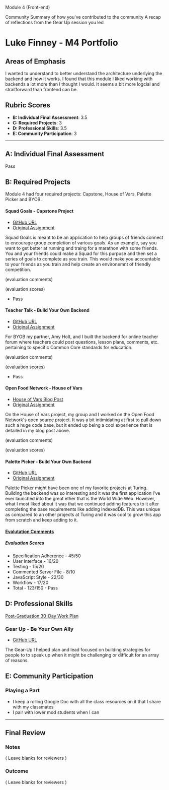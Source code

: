 Module 4 (Front-end)

Community
Summary of how you've contributed to the community
A recap of reflections from the Gear Up session you led

# Luke Finney - M4 Portfolio

## Areas of Emphasis

I wanted to understand to better understand the architecture underlying the backend and how it works. I found that this module I liked working with backends a lot more than I thought I would. It seems a bit more logcial and straitforward than frontend can be.

## Rubric Scores

* **B: Individual Final Assessment**: 3.5
* **C: Required Projects**: 3
* **D: Professional Skills**: 3.5
* **E: Community Participation**: 3

-----------------------

## A: Individual Final Assessment

Pass


## B: Required Projects

Module 4 had four required projects: Capstone, House of Vars, Palette Picker and BYOB.

#### Squad Goals - Capstone Project

* [GitHub URL](https://github.com/lfinney/squad-goals/)
* [Original Assignment](http://frontend.turing.io/projects/capstone.html)

Squad Goals is meant to be an application to help groups of friends connect to encourage group completion of various goals. As an example, say you want to get better at running and traing for a marathon with some friends. You and your friends could make a Squad for this purpose and then set a series of goals to complete as you train. This would make you accountable to your friends as you train and help create an environemnt of friendly competition.

(evaluation comments)

(evaluation scores)
- Pass

#### Teacher Talk - Build Your Own Backend

* [GitHub URL](https://github.com/lfinney/build-your-own-backend)
* [Original Assignment](http://frontend.turing.io/projects/build-your-own-backend.html)

For BYOB my partner, Amy Holt, and I built the backend for online teacher forum where teachers could post questions, lesson plans, comments, etc. pertaining to specific Common Core standards for education.

(evaluation comments)

(evaluation scores)
- Pass

#### Open Food Network - House of Vars

* [House of Vars Blog Post](https://medium.com/@lucas.w.finney/adventures-in-open-source-dbca350527c2)
* [Original Assignment](http://frontend.turing.io/projects/house-of-vars.html)

On the House of Vars project, my group and I worked on the Open Food Network's open source project. It was a bit intimidating at first to pull down such a huge code base, but it ended up being a cool experience that is detailed in my blog post above.

(evaluation comments)

(evaluation scores)

#### Palette Picker - Build Your Own Backend

* [GitHub URL](https://github.com/lfinney/palette-picker)
* [Original Assignment](http://frontend.turing.io/projects/palette-picker.html)

Palette Picker might have been one of my favorite projects at Turing. Building the backend was so interesting and it was the first application I've ever launched into the great ether that is the World Wide Web. However, what I most liked about it was that we continued adding features to it after completing the base requirements like adding IndexedDB. This was unique as compared to an other projects at Turing and it was cool to grow this app from scratch and keep adding to it.

#### [Evalutation Comments](https://github.com/turingschool/front-end-submissions-public/blob/master/1706/mod-4/palette-picker/luke-finney.md)

##### Evaluation Scores
- Specification Adherence - 45/50
- User Interface - 16/20
- Testing - 15/20
- Commented Server File - 8/10
- JavaScript Style - 22/30
- Workflow - 17/20
- Total - 123/150 - Pass


## D: Professional Skills
[Post-Graduation 30-Day Work Plan](https://gist.github.com/lfinney/fcca14e1b2f0856b98e9982c3dc8824f)

### Gear Up - Be Your Own Ally

* [GitHub URL](https://github.com/turingschool/gear-up/blob/master/m4_sessions/1711-inning/Group_7.md)

The Gear-Up I helped plan and lead focused on building strategies for people to to speak up when it might be challenging or difficult for an array of reasons.

## E: Community Participation

### Playing a Part

- I keep a rolling Google Doc with all the class resources on it that I share with my classmates
- I pair with lower mod students when I can

------------------

## Final Review

### Notes

( Leave blanks for reviewers )

### Outcome

( Leave blanks for reviewers )
